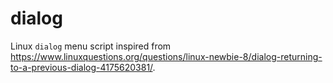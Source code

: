 # dialog

Linux `dialog` menu script inspired from https://www.linuxquestions.org/questions/linux-newbie-8/dialog-returning-to-a-previous-dialog-4175620381/.
